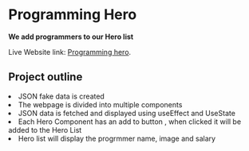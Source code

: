# Programming Hero 
<strong><p>We add programmers to our Hero list<p></strong>
Live Website link: [Programming hero](https://programming-hero-assignment-react.netlify.app).


## Project outline
<li>JSON fake data is created</li>
<li>The webpage is divided into multiple components</li>
<li>JSON data is fetched and displayed using useEffect and UseState </li>
<li>Each Hero Component has an add to button , when clicked it will be added to the Hero List</li>
<li>Hero list will display the progrmmer name, image and salary</li>
    

